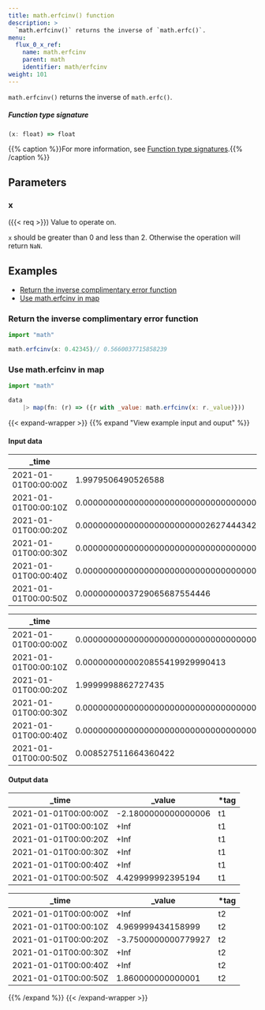 ```yaml
---
title: math.erfcinv() function
description: >
  `math.erfcinv()` returns the inverse of `math.erfc()`.
menu:
  flux_0_x_ref:
    name: math.erfcinv
    parent: math
    identifier: math/erfcinv
weight: 101
---
```


<!------------------------------------------------------------------------------

IMPORTANT: This page was generated from comments in the Flux source code. Any
edits made directly to this page will be overwritten the next time the
documentation is generated. 

To make updates to this documentation, update the function comments above the
function definition in the Flux source code:

https://github.com/influxdata/flux/blob/master/stdlib/math/math.flux#L682-L682

Contributing to Flux: https://github.com/influxdata/flux#contributing
Fluxdoc syntax: https://github.com/influxdata/flux/blob/master/docs/fluxdoc.md

------------------------------------------------------------------------------->

`math.erfcinv()` returns the inverse of `math.erfc()`.



##### Function type signature

```js
(x: float) => float
```

{{% caption %}}For more information, see [Function type signatures](/flux/v0.x/function-type-signatures/).{{% /caption %}}

## Parameters

### x
({{< req >}})
Value to operate on.

`x` should be greater than 0 and less than 2. Otherwise the operation
will return `NaN`.


## Examples

- [Return the inverse complimentary error function](#return-the-inverse-complimentary-error-function)
- [Use math.erfcinv in map](#use-matherfcinv-in-map)

### Return the inverse complimentary error function

```js
import "math"

math.erfcinv(x: 0.42345)// 0.5660037715858239

```


### Use math.erfcinv in map

```js
import "math"

data
    |> map(fn: (r) => ({r with _value: math.erfcinv(x: r._value)}))
```

{{< expand-wrapper >}}
{{% expand "View example input and ouput" %}}

#### Input data

| _time                | _value                                                                                                                                                    | *tag |
| -------------------- | --------------------------------------------------------------------------------------------------------------------------------------------------------- | ---- |
| 2021-01-01T00:00:00Z | 1.9979506490526588                                                                                                                                        | t1   |
| 2021-01-01T00:00:10Z | 0.000000000000000000000000000000000000000000000000000008381980138107252                                                                                   | t1   |
| 2021-01-01T00:00:20Z | 0.000000000000000000000000262744434287864                                                                                                                 | t1   |
| 2021-01-01T00:00:30Z | 0.0000000000000000000000000000000000000000000000000000000000000000000000000000000000000000000000000000000000000000000000000000000000000011164884065025777 | t1   |
| 2021-01-01T00:00:40Z | 0.0000000000000000000000000000000000000000000000000000000000000000000000000000000000000000000000000000006790933091004747                                  | t1   |
| 2021-01-01T00:00:50Z | 0.0000000003729065687554446                                                                                                                               | t1   |

| _time                | _value                                                                                                                                                                                         | *tag |
| -------------------- | ---------------------------------------------------------------------------------------------------------------------------------------------------------------------------------------------- | ---- |
| 2021-01-01T00:00:00Z | 0.00000000000000000000000000000000000000000000000000000000000000000000000000000000000000000000000000000000000000000000000000000000000000000000000000000000000000000000000000002144458719979885 | t2   |
| 2021-01-01T00:00:10Z | 0.0000000000020855419929990413                                                                                                                                                                 | t2   |
| 2021-01-01T00:00:20Z | 1.9999998862727435                                                                                                                                                                             | t2   |
| 2021-01-01T00:00:30Z | 0.0000000000000000000000000000000000000000000000000000000000000000000000000000000000000000000000000000000000000000000000000000000000000000000000000000000000000000000000000005123973574678553  | t2   |
| 2021-01-01T00:00:40Z | 0.00000000000000000000000000000000000000000000000000000000000000000000000000000000000015161509817813512                                                                                        | t2   |
| 2021-01-01T00:00:50Z | 0.008527511664360422                                                                                                                                                                           | t2   |


#### Output data

| _time                | _value              | *tag |
| -------------------- | ------------------- | ---- |
| 2021-01-01T00:00:00Z | -2.1800000000000006 | t1   |
| 2021-01-01T00:00:10Z | +Inf                | t1   |
| 2021-01-01T00:00:20Z | +Inf                | t1   |
| 2021-01-01T00:00:30Z | +Inf                | t1   |
| 2021-01-01T00:00:40Z | +Inf                | t1   |
| 2021-01-01T00:00:50Z | 4.429999992395194   | t1   |

| _time                | _value              | *tag |
| -------------------- | ------------------- | ---- |
| 2021-01-01T00:00:00Z | +Inf                | t2   |
| 2021-01-01T00:00:10Z | 4.969999434158999   | t2   |
| 2021-01-01T00:00:20Z | -3.7500000000779927 | t2   |
| 2021-01-01T00:00:30Z | +Inf                | t2   |
| 2021-01-01T00:00:40Z | +Inf                | t2   |
| 2021-01-01T00:00:50Z | 1.860000000000001   | t2   |

{{% /expand %}}
{{< /expand-wrapper >}}
